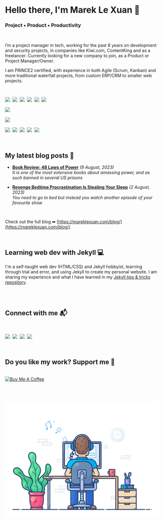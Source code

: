 # Hello there, I'm Marek Le Xuan 👋

### Project • Product • Productivity

<br>

I’m a project manager in tech, working for the past 8 years on development and security projects, in companies like Kiwi.com, ContentKing and as a freelancer. Currently looking for a new company to join, as a Product or Project Manager/Owner.

I am PRINCE2 certified, with experience in both Agile (Scrum, Kanban) and more traditional waterfall projects, from custom ERP/CRM to smaller web projects.

<br>

<img src="https://img.shields.io/badge/Jira-0052CC?style=for-the-badge&logo=Jira&logoColor=white"></a>&nbsp;
<img src="https://img.shields.io/badge/Confluence-0052CC?style=for-the-badge&logo=Confluence&logoColor=white"></a>&nbsp;
<img src="https://img.shields.io/badge/Linear-5E6AD2?style=for-the-badge&logo=linear&logoColor=white"></a>&nbsp;
<img src="https://img.shields.io/badge/Azure_DevOps-0078D7?style=for-the-badge&logo=azure-devops&logoColor=white"></a>&nbsp;
<img src="https://img.shields.io/badge/Notion-000000?style=for-the-badge&logo=notion&logoColor=white"></a>&nbsp;
<img src="https://img.shields.io/badge/Trello-0052CC?style=for-the-badge&logo=trello&logoColor=white"></a>

<img src="https://img.shields.io/badge/Figma-F24E1E?style=for-the-badge&logo=figma&logoColor=white"></a>

<img src="https://img.shields.io/badge/make-F5F0F0?style=for-the-badge&logo=make&logoColor=050036"></a>

<img src="https://img.shields.io/badge/Jekyll-CC0000?style=for-the-badge&logo=Jekyll&logoColor=white"></a>&nbsp;
<img src="https://img.shields.io/badge/Wordpress-21759B?style=for-the-badge&logo=wordpress&logoColor=white"></a>&nbsp;
<img src="https://img.shields.io/badge/HTML5-E34F26?style=for-the-badge&logo=html5&logoColor=white"></a>&nbsp;
<img src="https://img.shields.io/badge/CSS3-1572B6?style=for-the-badge&logo=css3&logoColor=white"></a>&nbsp;
<img src="https://img.shields.io/badge/Sass-CC6699?style=for-the-badge&logo=sass&logoColor=white"></a>&nbsp;

<br>

## My latest blog posts 📰

<!-- BLOG-POST-LIST:START -->
 - **[Book Review: 48 Laws of Power](https://mareklexuan.com/book-review-48-laws-of-power/)** *(9 August, 2023)*   
 *It is one of the most extensive books about amassing power, and as such banned in several US prisons*   
   

 - **[Revenge Bedtime Procrastination Is Stealing Your Sleep](https://mareklexuan.com/revenge-bedtime-procrastination-is-stealing-your-sleep/)** *(2 August, 2023)*   
 *You need to go to bed but instead you watch another episode of your favourite show*   
   
<!-- BLOG-POST-LIST:END -->
<br>

Check out the full blog ➡ [https://mareklexuan.com/blog/](https://mareklexuan.com/blog/)

<br>

## Learning web dev with Jekyll 💻

I'm a self-taught web dev (HTML/CSS) and Jekyll hobbyist, learning through trial and error, and using Jekyll to create my personal website. I am sharing my experience and what I have learned in my [Jekyll tips & tricks repository](https://github.com/mareklexuan/jekyll-tips-tricks).

<br>

<br>

## Connect with me 📬

<br>
<p>
<a href="mailto:hello@mareklexuan.com"><img src="https://img.shields.io/badge/Email-D14836?style=for-the-badge&logo=maildotru&logoColor=white"></a>&nbsp;
<a href="https://www.instagram.com/marek.lexuan/"><img src="https://img.shields.io/badge/Instagram-E4405F?style=for-the-badge&logo=instagram&logoColor=white"></a>&nbsp;
<a href="https://www.facebook.com/mareklexuan1/"><img src="https://img.shields.io/badge/Facebook-1877F2?style=for-the-badge&logo=facebook&logoColor=white"></a>&nbsp;
<a href="https://www.linkedin.com/in/mareklexuan/"><img src="https://img.shields.io/badge/LinkedIn-0077B5?style=for-the-badge&logo=linkedin&logoColor=white"></a>
</p>
<br>

## Do you like my work? Support me 💓

<br>
<a href="https://www.buymeacoffee.com/mareklexuan" target="_blank"><img src="https://cdn.buymeacoffee.com/buttons/v2/default-yellow.png" alt="Buy Me A Coffee" style="height: 53px !important;width: 192px !important;" ></a>

<br>
<br>
<br>
<br>

<p align="center">
  <img src="https://raw.githubusercontent.com/mareklexuan/mareklexuan/main/assets/programmer.gif">
</p>
